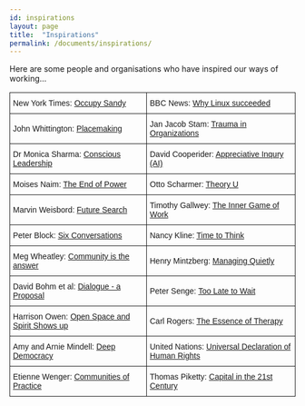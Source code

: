 ```yaml
---
id: inspirations
layout: page
title:  "Inspirations"
permalink: /documents/inspirations/
---
```


Here are some people and organisations who have inspired our ways of working...

<style type="text/css">
.tg  {border-collapse:collapse;border-spacing:0;}
.tg td{font-family:Arial, sans-serif;font-size:14px;padding:10px 5px;border-style:solid;border-width:1px;overflow:hidden;word-break:normal;}
.tg th{font-family:Arial, sans-serif;font-size:14px;font-weight:normal;padding:10px 5px;border-style:solid;border-width:1px;overflow:hidden;word-break:normal;}
</style>
<table class="tg">
  <tr>
    <td class="tg-031e">New York Times: <a href="http://www.nytimes.com/2012/11/11/nyregion/where-fema-fell-short-occupy-sandy-was-there.html?pagewanted=all&_r=0">Occupy Sandy</a></td>
    <td class="tg-031e">BBC News: <a href="http://www.bbc.co.uk/news/technology-18419231">Why Linux succeeded</a></td>
  </tr>
  <tr>
    <td class="tg-031e">John Whittington: <a href="/documents/johnwhittington.htm">Placemaking</a></td>
    <td class="tg-031e">Jan Jacob Stam: <a href="/janjacobtrauma.htm">Trauma in Organizations</a></td>
  </tr>
  <tr>
    <td class="tg-031e">Dr Monica Sharma: <a href="/monicasharma.pdf">Conscious Leadership</td>
    <td class="tg-031e">David Cooperider: <a href="/davidcooperider.pdf">Appreciative Inqury (AI)</a></td>
  </tr>
  <tr>
    <td class="tg-031e">Moises Naim: <a href="http://www.huffingtonpost.com/nathan-gardels/governance-after-the-end_b_3046164.html">The End of Power</a></td>
    <td class="tg-031e">Otto Scharmer: <a href="https://www.presencing.com/executivesummary">Theory U</a></td>
  </tr>
  <tr>
    <td class="tg-031e">Marvin Weisbord: <a href="/Marvin%20Weisbord%20Interview.htm">Future Search</a></td>
    <td class="tg-031e">Timothy Gallwey: <a href="/The%20Inner%20Game%20of%20Work,%20Timothy%20Gallwey.htm">The Inner Game of Work</td>
  </tr>
  <tr>
    <td class="tg-031e">Peter Block: <a href="/Block%206%20conversations.htm">Six Conversations</a><br></td>
    <td class="tg-031e">Nancy Kline: <a href="/NK%20Time%20to%20think.htm">Time to Think</a></td>
  </tr>
  <tr>
    <td class="tg-031e">Meg Wheatley: <a href="/margaretwheatley.pdf">Community is the answer</a></td>
    <td class="tg-031e">Henry Mintzberg: <a href="/managingquietly.htm">Managing Quietly</a></td>
  </tr>
  <tr>
    <td class="tg-031e">David Bohm et al: <a href="/davidbohm.htm">Dialogue - a Proposal</a></td>
    <td class="tg-031e">Peter Senge: <a href="/petersenge.htm">Too Late to Wait</a></td>
  </tr>
  <tr>
    <td class="tg-031e">Harrison Owen: <a href="/openspacespirit.htm">Open Space and Spirit Shows up</a></td>
    <td class="tg-031e">Carl Rogers: <a href="/rogersessence.htm">The Essence of Therapy</a></td>
  </tr>
  <tr>
    <td class="tg-031e">Amy and Arnie Mindell: <a href="/mindells.htm">Deep Democracy</a></td>
    <td class="tg-031e">United Nations: <a href="/unidechr.htm">Universal Declaration of Human Rights</a></td>
  </tr>
  <tr>
    <td class="tg-031e">Etienne Wenger: <a href="/wengercommofpractice.pdf">Communities of Practice</a></td>
    <td class="tg-031e">Thomas Piketty: <a href="http://www.theguardian.com/books/2014/apr/13/occupy-right-capitalism-failed-world-french-economist-thomas-piketty">Capital in the 21st Century</a></td>
  </tr>

</table>
